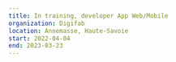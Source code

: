```yaml
---
title: In training, developer App Web/Mobile
organization: Digifab
location: Annemasse, Haute-Savoie
start: 2022-04-04
end: 2023-03-23
---
```

